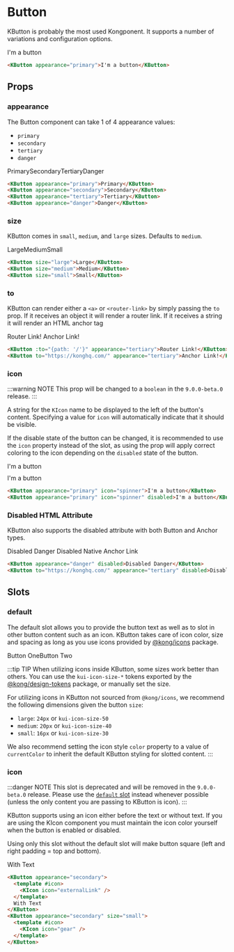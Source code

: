 # Button

KButton is probably the most used Kongponent. It supports a number of variations
and configuration options.

<KButton appearance="primary">I'm a button</KButton>

```html
<KButton appearance="primary">I'm a button</KButton>
```

## Props

### appearance

The Button component can take 1 of 4 appearance values:

- `primary`
- `secondary`
- `tertiary`
- `danger`

<div class="spacing-container">
  <KButton appearance="primary">Primary</KButton>
  <KButton appearance="secondary">Secondary</KButton>
  <KButton appearance="tertiary">Tertiary</KButton>
  <KButton appearance="danger">Danger</KButton>
</div>

```html
<KButton appearance="primary">Primary</KButton>
<KButton appearance="secondary">Secondary</KButton>
<KButton appearance="tertiary">Tertiary</KButton>
<KButton appearance="danger">Danger</KButton>
```

### size

KButton comes in `small`, `medium`, and `large` sizes. Defaults to `medium`.

<div class="spacing-container">
  <KButton size="large">Large</KButton>
  <KButton size="medium">Medium</KButton>
  <KButton size="small">Small</KButton>
</div>

```html
<KButton size="large">Large</KButton>
<KButton size="medium">Medium</KButton>
<KButton size="small">Small</KButton>
```

### to

KButton can render either a `<a>` or `<router-link>` by simply passing the `to` prop. If it receives an object it will render a router link. If it receives a string it will render an HTML anchor tag

<KButton :to="{path: '/'}" appearance="tertiary">Router Link!</KButton>
<KButton to="https://konghq.com/" appearance="tertiary">Anchor Link!</KButton>

```html
<KButton :to="{path: '/'}" appearance="tertiary">Router Link!</KButton>
<KButton to="https://konghq.com/" appearance="tertiary">Anchor Link!</KButton>
```

### icon

:::warning NOTE
This prop will be changed to a `boolean` in the `9.0.0-beta.0` release.
:::

A string for the `KIcon` name to be displayed to the left of the button's content. Specifying a value for `icon` will automatically indicate that it should be visible.

If the disable state of the button can be changed, it is recommended to use the `icon` property instead of the slot, as using the prop will apply correct
coloring to the icon depending on the `disabled` state of the button.

<div class="icon-prop-demo-section">
  <KButton appearance="primary" icon="spinner">I'm a button</KButton>
  <KButton appearance="primary" icon="spinner" disabled>I'm a button</KButton>
</div>

```html
<KButton appearance="primary" icon="spinner">I'm a button</KButton>
<KButton appearance="primary" icon="spinner" disabled>I'm a button</KButton>
```

### Disabled HTML Attribute

KButton also supports the disabled attribute with both Button and Anchor types.

<KButton appearance="danger" disabled>Disabled Danger</KButton>
<KButton to="https://konghq.com/" appearance="tertiary" disabled>Disabled Native Anchor Link</KButton>

```html
<KButton appearance="danger" disabled>Disabled Danger</KButton>
<KButton to="https://konghq.com/" appearance="tertiary" disabled>Disabled Native Anchor Link</KButton>
```

## Slots

### default

The default slot allows you to provide the button text as well as to slot in other button content such as an icon. KButton takes care of icon color, size and spacing as long as you use icons provided by [@kong/icons](https://github.com/Kong/icons) package.

<div class="spacing-container">
  <KButton size="large">
    <WorldIcon />
    Button One
  </KButton>
  <KButton appearance="secondary">
    Button Two
    <ChevronDownIcon />
  </KButton>
  <!-- TODO: [beta] change this to icon prop -->
  <KButton appearance="danger" size="small" class="icon-button">
    <TrashIcon />
  </KButton>
</div>

:::tip TIP
When utilizing icons inside KButton, some sizes work better than others. You can use the `kui-icon-size-*` tokens exported by the [@kong/design-tokens](https://github.com/Kong/design-tokens) package, or manually set the size.

For utilizing icons in KButton not sourced from `@kong/icons`, we recommend the following dimensions given the button `size`:

- `large`: `24px` or `kui-icon-size-50`
- `medium`: `20px` or `kui-icon-size-40`
- `small`: `16px` or `kui-icon-size-30`

We also recommend setting the icon style `color` property to a value of `currentColor` to inherit the default KButton styling for slotted content.
:::

### icon

:::danger NOTE
This slot is deprecated and will be removed in the `9.0.0-beta.0` release. Please use the [`default` slot](#default) instead whenever possible (unless the only content you are passing to KButton is icon).
:::

KButton supports using an icon either before the text or without text. If you are using the KIcon component you must maintain the icon color yourself when the button is enabled or disabled.

Using only this slot without the default slot will make button square (left and right padding = top and bottom).

<div class="spacing-container">
  <KButton appearance="secondary">
    <template #icon>
      <KIcon icon="externalLink" color="#003694"/>
    </template>
    With Text
  </KButton>
  <KButton appearance="secondary" size="small">
    <template #icon>
      <KIcon icon="gear" color="#003694"/>
    </template>
  </KButton>
</div>

```html
<KButton appearance="secondary">
  <template #icon>
    <KIcon icon="externalLink" />
  </template>
  With Text
</KButton>
<KButton appearance="secondary" size="small">
  <template #icon>
    <KIcon icon="gear" />
  </template>
</KButton>
```

<script setup lang="ts">
import { WorldIcon, ChevronDownIcon, TrashIcon } from '@kong/icons'
</script>

<style scoped lang="scss">
.preview-code .preview div {
  display: flex;
  flex-wrap: wrap;

  .button {
    margin-right: 8px;
    margin-bottom: 8px;
  }
}

.icon-prop-demo-section {
  display: flex;
  flex-direction: column;
  align-items: flex-start;
  row-gap: 10px;
  column-gap: 10px;

  @media screen and (min-width: $kui-breakpoint-mobile) {
    flex-direction: row;
  }
}

.spacing-container {
  display: flex;
  gap: $kui-space-40;
  flex-direction: row;
  align-items: flex-end;
}
</style>
